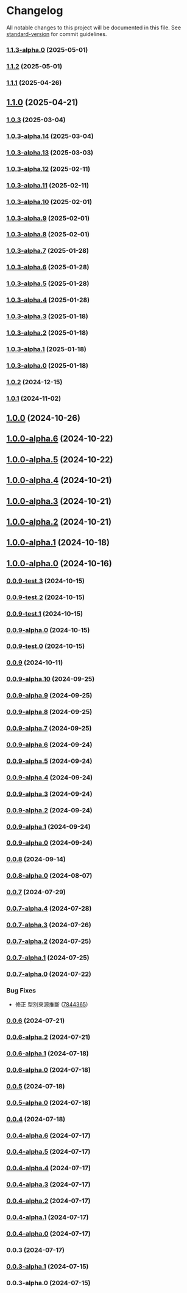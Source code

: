 # Changelog

All notable changes to this project will be documented in this file. See [standard-version](https://github.com/conventional-changelog/standard-version) for commit guidelines.

### [1.1.3-alpha.0](https://github.com/acrool/acrool-react-modal/compare/v1.1.2...v1.1.3-alpha.0) (2025-05-01)

### [1.1.2](https://github.com/acrool/acrool-react-modal/compare/v1.1.1...v1.1.2) (2025-05-01)

### [1.1.1](https://github.com/acrool/acrool-react-modal/compare/v1.1.0...v1.1.1) (2025-04-26)

## [1.1.0](https://github.com/acrool/acrool-react-modal/compare/v1.0.3...v1.1.0) (2025-04-21)

### [1.0.3](https://github.com/acrool/acrool-react-modal/compare/v1.0.3-alpha.14...v1.0.3) (2025-03-04)

### [1.0.3-alpha.14](https://github.com/acrool/acrool-react-modal/compare/v1.0.3-alpha.13...v1.0.3-alpha.14) (2025-03-04)

### [1.0.3-alpha.13](https://github.com/acrool/acrool-react-modal/compare/v1.0.3-alpha.12...v1.0.3-alpha.13) (2025-03-03)

### [1.0.3-alpha.12](https://github.com/acrool/acrool-react-modal/compare/v1.0.3-alpha.11...v1.0.3-alpha.12) (2025-02-11)

### [1.0.3-alpha.11](https://github.com/acrool/acrool-react-modal/compare/v1.0.3-alpha.10...v1.0.3-alpha.11) (2025-02-11)

### [1.0.3-alpha.10](https://github.com/acrool/acrool-react-modal/compare/v1.0.3-alpha.9...v1.0.3-alpha.10) (2025-02-01)

### [1.0.3-alpha.9](https://github.com/acrool/acrool-react-modal/compare/v1.0.3-alpha.8...v1.0.3-alpha.9) (2025-02-01)

### [1.0.3-alpha.8](https://github.com/acrool/acrool-react-modal/compare/v1.0.3-alpha.7...v1.0.3-alpha.8) (2025-02-01)

### [1.0.3-alpha.7](https://github.com/acrool/acrool-react-modal/compare/v1.0.3-alpha.6...v1.0.3-alpha.7) (2025-01-28)

### [1.0.3-alpha.6](https://github.com/acrool/acrool-react-modal/compare/v1.0.3-alpha.5...v1.0.3-alpha.6) (2025-01-28)

### [1.0.3-alpha.5](https://github.com/acrool/acrool-react-modal/compare/v1.0.3-alpha.4...v1.0.3-alpha.5) (2025-01-28)

### [1.0.3-alpha.4](https://github.com/acrool/acrool-react-modal/compare/v1.0.3-alpha.3...v1.0.3-alpha.4) (2025-01-28)

### [1.0.3-alpha.3](https://github.com/acrool/acrool-react-modal/compare/v1.0.3-alpha.2...v1.0.3-alpha.3) (2025-01-18)

### [1.0.3-alpha.2](https://github.com/acrool/acrool-react-modal/compare/v1.0.3-alpha.1...v1.0.3-alpha.2) (2025-01-18)

### [1.0.3-alpha.1](https://github.com/acrool/acrool-react-modal/compare/v1.0.3-alpha.0...v1.0.3-alpha.1) (2025-01-18)

### [1.0.3-alpha.0](https://github.com/acrool/acrool-react-modal/compare/v1.0.2...v1.0.3-alpha.0) (2025-01-18)

### [1.0.2](https://github.com/acrool/acrool-react-modal/compare/v1.0.1...v1.0.2) (2024-12-15)

### [1.0.1](https://github.com/acrool/acrool-react-modal/compare/v1.0.0...v1.0.1) (2024-11-02)

## [1.0.0](https://github.com/acrool/acrool-react-modal/compare/v1.0.0-alpha.6...v1.0.0) (2024-10-26)

## [1.0.0-alpha.6](https://github.com/acrool/acrool-react-modal/compare/v1.0.0-alpha.5...v1.0.0-alpha.6) (2024-10-22)

## [1.0.0-alpha.5](https://github.com/acrool/acrool-react-modal/compare/v1.0.0-alpha.4...v1.0.0-alpha.5) (2024-10-22)

## [1.0.0-alpha.4](https://github.com/acrool/acrool-react-modal/compare/v1.0.0-alpha.3...v1.0.0-alpha.4) (2024-10-21)

## [1.0.0-alpha.3](https://github.com/acrool/acrool-react-modal/compare/v1.0.0-alpha.2...v1.0.0-alpha.3) (2024-10-21)

## [1.0.0-alpha.2](https://github.com/acrool/acrool-react-modal/compare/v1.0.0-alpha.1...v1.0.0-alpha.2) (2024-10-21)

## [1.0.0-alpha.1](https://github.com/acrool/acrool-react-modal/compare/v1.0.0-alpha.0...v1.0.0-alpha.1) (2024-10-18)

## [1.0.0-alpha.0](https://github.com/acrool/acrool-react-modal/compare/v0.0.9...v1.0.0-alpha.0) (2024-10-16)

### [0.0.9-test.3](https://github.com/acrool/acrool-react-modal/compare/v0.0.9-test.2...v0.0.9-test.3) (2024-10-15)

### [0.0.9-test.2](https://github.com/acrool/acrool-react-modal/compare/v0.0.9-test.1...v0.0.9-test.2) (2024-10-15)

### [0.0.9-test.1](https://github.com/acrool/acrool-react-modal/compare/v0.0.9-test.0...v0.0.9-test.1) (2024-10-15)

### [0.0.9-alpha.0](https://github.com/acrool/acrool-react-modal/compare/v0.0.9-test.0...v0.0.9-alpha.0) (2024-10-15)

### [0.0.9-test.0](https://github.com/acrool/acrool-react-modal/compare/v0.0.9...v0.0.9-test.0) (2024-10-15)

### [0.0.9](https://github.com/acrool/acrool-react-modal/compare/v0.0.9-alpha.10...v0.0.9) (2024-10-11)

### [0.0.9-alpha.10](https://github.com/acrool/acrool-react-modal/compare/v0.0.9-alpha.9...v0.0.9-alpha.10) (2024-09-25)

### [0.0.9-alpha.9](https://github.com/acrool/acrool-react-modal/compare/v0.0.9-alpha.8...v0.0.9-alpha.9) (2024-09-25)

### [0.0.9-alpha.8](https://github.com/acrool/acrool-react-modal/compare/v0.0.9-alpha.7...v0.0.9-alpha.8) (2024-09-25)

### [0.0.9-alpha.7](https://github.com/acrool/acrool-react-modal/compare/v0.0.9-alpha.6...v0.0.9-alpha.7) (2024-09-25)

### [0.0.9-alpha.6](https://github.com/acrool/acrool-react-modal/compare/v0.0.9-alpha.5...v0.0.9-alpha.6) (2024-09-24)

### [0.0.9-alpha.5](https://github.com/acrool/acrool-react-modal/compare/v0.0.9-alpha.4...v0.0.9-alpha.5) (2024-09-24)

### [0.0.9-alpha.4](https://github.com/acrool/acrool-react-modal/compare/v0.0.9-alpha.3...v0.0.9-alpha.4) (2024-09-24)

### [0.0.9-alpha.3](https://github.com/acrool/acrool-react-modal/compare/v0.0.9-alpha.2...v0.0.9-alpha.3) (2024-09-24)

### [0.0.9-alpha.2](https://github.com/acrool/acrool-react-modal/compare/v0.0.9-alpha.1...v0.0.9-alpha.2) (2024-09-24)

### [0.0.9-alpha.1](https://github.com/acrool/acrool-react-modal/compare/v0.0.9-alpha.0...v0.0.9-alpha.1) (2024-09-24)

### [0.0.9-alpha.0](https://github.com/acrool/acrool-react-modal/compare/v0.0.8...v0.0.9-alpha.0) (2024-09-24)

### [0.0.8](https://github.com/acrool/acrool-react-modal/compare/v0.0.8-alpha.0...v0.0.8) (2024-09-14)

### [0.0.8-alpha.0](https://github.com/acrool/acrool-react-modal/compare/v0.0.7...v0.0.8-alpha.0) (2024-08-07)

### [0.0.7](https://github.com/acrool/acrool-react-modal/compare/v0.0.7-alpha.4...v0.0.7) (2024-07-29)

### [0.0.7-alpha.4](https://github.com/acrool/acrool-react-modal/compare/v0.0.7-alpha.3...v0.0.7-alpha.4) (2024-07-28)

### [0.0.7-alpha.3](https://github.com/acrool/acrool-react-modal/compare/v0.0.7-alpha.2...v0.0.7-alpha.3) (2024-07-26)

### [0.0.7-alpha.2](https://github.com/acrool/acrool-react-modal/compare/v0.0.7-alpha.1...v0.0.7-alpha.2) (2024-07-25)

### [0.0.7-alpha.1](https://github.com/acrool/acrool-react-modal/compare/v0.0.7-alpha.0...v0.0.7-alpha.1) (2024-07-25)

### [0.0.7-alpha.0](https://github.com/acrool/acrool-react-modal/compare/v0.0.6...v0.0.7-alpha.0) (2024-07-22)


### Bug Fixes

* 修正 型別來源推斷 ([7844365](https://github.com/acrool/acrool-react-modal/commit/78443651a323e6c526dbe7a4cea6d67f04df748f))

### [0.0.6](https://github.com/acrool/acrool-react-modal/compare/v0.0.6-alpha.2...v0.0.6) (2024-07-21)

### [0.0.6-alpha.2](https://github.com/acrool/acrool-react-modal/compare/v0.0.6-alpha.1...v0.0.6-alpha.2) (2024-07-21)

### [0.0.6-alpha.1](https://github.com/acrool/acrool-react-modal/compare/v0.0.6-alpha.0...v0.0.6-alpha.1) (2024-07-18)

### [0.0.6-alpha.0](https://github.com/acrool/acrool-react-modal/compare/v0.0.5...v0.0.6-alpha.0) (2024-07-18)

### [0.0.5](https://github.com/acrool/acrool-react-modal/compare/v0.0.5-alpha.0...v0.0.5) (2024-07-18)

### [0.0.5-alpha.0](https://github.com/acrool/acrool-react-modal/compare/v0.0.4...v0.0.5-alpha.0) (2024-07-18)

### [0.0.4](https://github.com/acrool/acrool-react-modal/compare/v0.0.4-alpha.3...v0.0.4) (2024-07-18)

### [0.0.4-alpha.6](https://github.com/acrool/acrool-react-modal/compare/v0.0.4-alpha.5...v0.0.4-alpha.6) (2024-07-17)

### [0.0.4-alpha.5](https://github.com/acrool/acrool-react-modal/compare/v0.0.4-alpha.4...v0.0.4-alpha.5) (2024-07-17)

### [0.0.4-alpha.4](https://github.com/acrool/acrool-react-modal/compare/v0.0.4-alpha.3...v0.0.4-alpha.4) (2024-07-17)

### [0.0.4-alpha.3](https://github.com/acrool/acrool-react-modal/compare/v0.0.4-alpha.2...v0.0.4-alpha.3) (2024-07-17)

### [0.0.4-alpha.2](https://github.com/acrool/acrool-react-modal/compare/v0.0.4-alpha.1...v0.0.4-alpha.2) (2024-07-17)

### [0.0.4-alpha.1](https://github.com/acrool/acrool-react-modal/compare/v0.0.4-alpha.0...v0.0.4-alpha.1) (2024-07-17)

### [0.0.4-alpha.0](https://github.com/acrool/acrool-react-modal/compare/v0.0.3...v0.0.4-alpha.0) (2024-07-17)

### 0.0.3 (2024-07-17)

### [0.0.3-alpha.1](https://github.com/acrool/acrool-react-modal/compare/v0.0.3-alpha.0...v0.0.3-alpha.1) (2024-07-15)

### 0.0.3-alpha.0 (2024-07-15)
